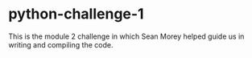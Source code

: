 # python-challenge-1

This is the module 2 challenge in which Sean Morey helped guide us in writing and compiling the code.